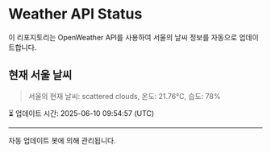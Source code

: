 
# Weather API Status

이 리포지토리는 OpenWeather API를 사용하여 서울의 날씨 정보를 자동으로 업데이트합니다.

## 현재 서울 날씨
> 서울의 현재 날씨: scattered clouds, 온도: 21.76°C, 습도: 78%

⏳ 업데이트 시간: 2025-06-10 09:54:57 (UTC)

---
자동 업데이트 봇에 의해 관리됩니다.
